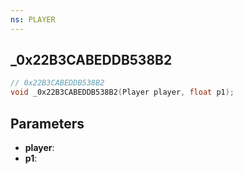 ```yaml
---
ns: PLAYER
---
```

## _0x22B3CABEDDB538B2

```c
// 0x22B3CABEDDB538B2
void _0x22B3CABEDDB538B2(Player player, float p1);
```

## Parameters
* **player**:
* **p1**:
